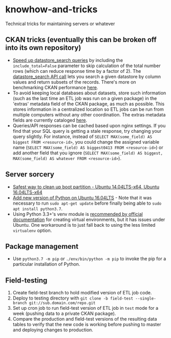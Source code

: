 # knowhow-and-tricks
Technical tricks for maintaining servers or whatever

## CKAN tricks (eventually this can be broken off into its own repository)
- [Speed up datastore_search queries](https://ckan.org/2017/08/10/faster-datastore-in-ckan-2-7/) by including the `include_total=False` parameter to skip calculation of the total number rows (which can reduce response time by a factor of 2).  The [datastore_search API call](https://docs.ckan.org/en/ckan-2.7.3/maintaining/datastore.html#ckanext.datastore.logic.action.datastore_search) lets you search a given datastore by column values and return subsets of the records. There's more on benchmarking CKAN performance [here](http://urbanopus.net/benchmarking-the-ckan-datastore-api/).
- To avoid keeping local databases about datasets, store such information (such as the last time an ETL job was run on a given package) in the 'extras' metadata field of the CKAN package, as much as possible. This stores information in a centralized location so ETL jobs can be run from multiple computers without any other coordination. The extras metadata fields are currently cataloged [here](https://github.com/WPRDC/data-guide/blob/master/docs/metadata_extras.md).
- Queries/API responses can be cached based upon nginx settings. If you find that your SQL query is getting a stale response, try changing your query slightly. For instance, instead of `SELECT MAX(some_field) AS biggest FROM <resource-id>`, you could change the assigned variable name (`SELECT MAX(some_field) AS biggest0413 FROM <resource-id>`) or add another field that you ignore (`SELECT MAX(some_field) AS biggest, MAX(some_field) AS whatever FROM <resource-id>`).

## Server sorcery
- [Safest way to clean up boot partition - Ubuntu 14.04LTS-x64, Ubuntu 16.04LTS-x64](https://gist.github.com/ipbastola/2760cfc28be62a5ee10036851c654600)
- [Add new version of Python on Ubuntu 16.04LTS](https://linuxize.com/post/how-to-install-python-3-7-on-ubuntu-18-04/) - Note that it was necessary to run `sudo apt-get update` before finally being able to `sudo apt install python3.7`.
- Using Python 3.3+'s venv module is [recommended by official documentation](https://packaging.python.org/guides/installing-using-pip-and-virtual-environments/) for creating virtual environments, but it has issues under Ubuntu. One workaround is to just fall back to using the less limited `virtualenv` option.

## Package management
- Use `python3.7 -m pip` or `./env/bin/python -m pip` to invoke the pip for a particular installation of Python.

## Field-testing
1) Create field-test branch to hold modified version of ETL job code.
2) Deploy to testing directory with `git clone -b field-test --single-branch git://sub.domain.com/repo.git`
3) Set up cron job to run field-test version of ETL job in `test` mode for a week (pushing data to a private CKAN package).
4) Compare the production and field-test versions of the resulting data tables to verify that the new code is working before pushing to master and deploying changes to production.
